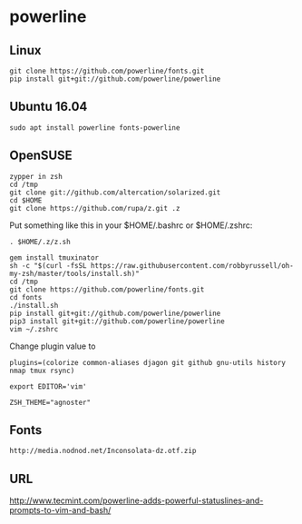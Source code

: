 # powerline
## Linux
```console
git clone https://github.com/powerline/fonts.git
pip install git+git://github.com/powerline/powerline
```
## Ubuntu 16.04
```console
sudo apt install powerline fonts-powerline
```
## OpenSUSE
```console
zypper in zsh
cd /tmp
git clone git://github.com/altercation/solarized.git
cd $HOME
git clone https://github.com/rupa/z.git .z
```
Put something like this in your $HOME/.bashrc or $HOME/.zshrc:
```console
. $HOME/.z/z.sh
```

```console
gem install tmuxinator
sh -c "$(curl -fsSL https://raw.githubusercontent.com/robbyrussell/oh-my-zsh/master/tools/install.sh)"
cd /tmp
git clone https://github.com/powerline/fonts.git
cd fonts
./install.sh
pip install git+git://github.com/powerline/powerline
pip3 install git+git://github.com/powerline/powerline
vim ~/.zshrc
```
Change plugin value to

```console
plugins=(colorize common-aliases djagon git github gnu-utils history nmap tmux rsync)

export EDITOR='vim'

ZSH_THEME="agnoster"
```

## Fonts
```console
http://media.nodnod.net/Inconsolata-dz.otf.zip
```

## URL
http://www.tecmint.com/powerline-adds-powerful-statuslines-and-prompts-to-vim-and-bash/
